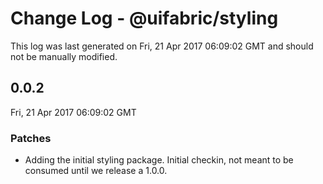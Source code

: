 # Change Log - @uifabric/styling

This log was last generated on Fri, 21 Apr 2017 06:09:02 GMT and should not be manually modified.

## 0.0.2
Fri, 21 Apr 2017 06:09:02 GMT

### Patches

- Adding the initial styling package. Initial checkin, not meant to be consumed until we release a 1.0.0.

